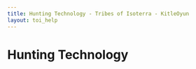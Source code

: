 ```yaml
---
title: Hunting Technology - Tribes of Isoterra - KitleOyun
layout: toi_help
---
```


<h1 class="h1">Hunting Technology</h1>
